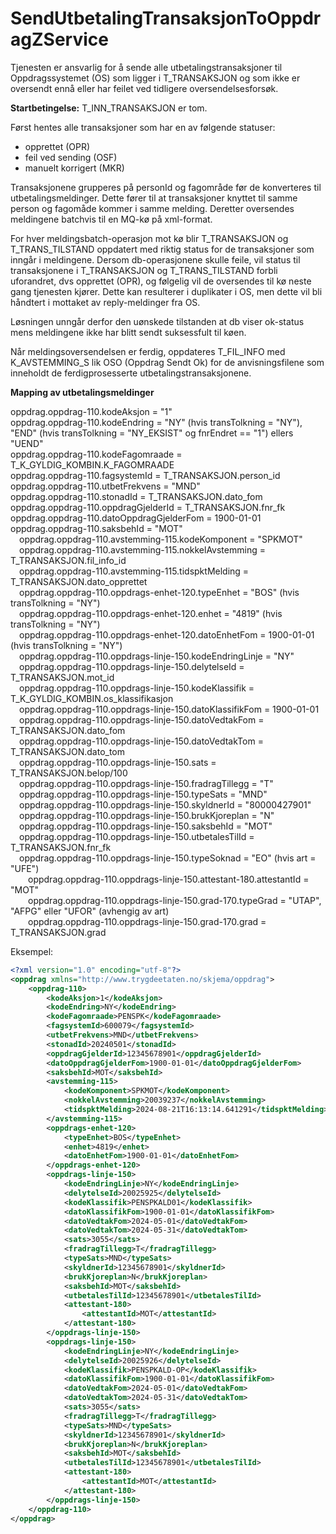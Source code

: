 # SendUtbetalingTransaksjonToOppdragZService
Tjenesten er ansvarlig for å sende alle utbetalingstransaksjoner til Oppdragssystemet (OS) som ligger i T_TRANSAKSJON og som ikke er oversendt ennå eller har feilet ved tidligere oversendelsesforsøk.

**Startbetingelse:** T_INN_TRANSAKSJON er tom.

Først hentes alle transaksjoner som har en av følgende statuser: 
* opprettet (OPR)
* feil ved sending (OSF)
* manuelt korrigert (MKR)

Transaksjonene grupperes på personId og fagområde før de konverteres til utbetalingsmeldinger. Dette fører til at transaksjoner knyttet til samme person og fagomåde kommer i samme melding. 
Deretter oversendes meldingene batchvis til en MQ-kø på xml-format.

For hver meldingsbatch-operasjon mot kø blir T_TRANSAKSJON og T_TRANS_TILSTAND oppdatert med riktig status for de transaksjoner som inngår i meldingene.
Dersom db-operasjonene skulle feile, vil status til transaksjonene i T_TRANSAKSJON og T_TRANS_TILSTAND forbli uforandret, dvs opprettet (OPR), og følgelig vil de oversendes til kø neste gang tjenesten kjører.
Dette kan resulterer i duplikater i OS, men dette vil bli håndtert i mottaket av reply-meldinger fra OS.

Løsningen unngår derfor den uønskede tilstanden at db viser ok-status mens meldingene ikke har blitt sendt suksessfult til køen.

Når meldingsoversendelsen er ferdig, oppdateres T_FIL_INFO med K_AVSTEMMING_S lik OSO (Oppdrag Sendt Ok) for de anvisningsfilene som inneholdt de ferdigprosesserte utbetalingstransaksjonene.

**Mapping av utbetalingsmeldinger**

oppdrag.oppdrag-110.kodeAksjon = "1"
<br/>oppdrag.oppdrag-110.kodeEndring = "NY" (hvis transTolkning = "NY"), "END" (hvis transTolkning = "NY_EKSIST" og fnrEndret == "1") ellers "UEND"
<br/>oppdrag.oppdrag-110.kodeFagomraade = T_K_GYLDIG_KOMBIN.K_FAGOMRAADE
<br/>oppdrag.oppdrag-110.fagsystemId = T_TRANSAKSJON.person_id
<br/>oppdrag.oppdrag-110.utbetFrekvens = "MND"
<br/>oppdrag.oppdrag-110.stonadId = T_TRANSAKSJON.dato_fom
<br/>oppdrag.oppdrag-110.oppdragGjelderId = T_TRANSAKSJON.fnr_fk
<br/>oppdrag.oppdrag-110.datoOppdragGjelderFom = 1900-01-01
<br/>oppdrag.oppdrag-110.saksbehId = "MOT"
<br/>&emsp;oppdrag.oppdrag-110.avstemming-115.kodeKomponent = "SPKMOT"
<br/>&emsp;oppdrag.oppdrag-110.avstemming-115.nokkelAvstemming = T_TRANSAKSJON.fil_info_id
<br/>&emsp;oppdrag.oppdrag-110.avstemming-115.tidspktMelding = T_TRANSAKSJON.dato_opprettet
<br/>&emsp;oppdrag.oppdrag-110.oppdrags-enhet-120.typeEnhet = "BOS" (hvis transTolkning = "NY")
<br/>&emsp;oppdrag.oppdrag-110.oppdrags-enhet-120.enhet = "4819" (hvis transTolkning = "NY")
<br/>&emsp;oppdrag.oppdrag-110.oppdrags-enhet-120.datoEnhetFom = 1900-01-01 (hvis transTolkning = "NY")
<br/>&emsp;oppdrag.oppdrag-110.oppdrags-linje-150.kodeEndringLinje = "NY"
<br/>&emsp;oppdrag.oppdrag-110.oppdrags-linje-150.delytelseId = T_TRANSAKSJON.mot_id
<br/>&emsp;oppdrag.oppdrag-110.oppdrags-linje-150.kodeKlassifik = T_K_GYLDIG_KOMBIN.os_klassifikasjon
<br/>&emsp;oppdrag.oppdrag-110.oppdrags-linje-150.datoKlassifikFom = 1900-01-01
<br/>&emsp;oppdrag.oppdrag-110.oppdrags-linje-150.datoVedtakFom = T_TRANSAKSJON.dato_fom
<br/>&emsp;oppdrag.oppdrag-110.oppdrags-linje-150.datoVedtakTom = T_TRANSAKSJON.dato_tom
<br/>&emsp;oppdrag.oppdrag-110.oppdrags-linje-150.sats = T_TRANSAKSJON.belop/100
<br/>&emsp;oppdrag.oppdrag-110.oppdrags-linje-150.fradragTillegg = "T"
<br/>&emsp;oppdrag.oppdrag-110.oppdrags-linje-150.typeSats = "MND"
<br/>&emsp;oppdrag.oppdrag-110.oppdrags-linje-150.skyldnerId = "80000427901"
<br/>&emsp;oppdrag.oppdrag-110.oppdrags-linje-150.brukKjoreplan = "N"
<br/>&emsp;oppdrag.oppdrag-110.oppdrags-linje-150.saksbehId = "MOT"
<br/>&emsp;oppdrag.oppdrag-110.oppdrags-linje-150.utbetalesTilId = T_TRANSAKSJON.fnr_fk
<br/>&emsp;oppdrag.oppdrag-110.oppdrags-linje-150.typeSoknad = "EO" (hvis art = "UFE")
<br/>&emsp;&emsp;oppdrag.oppdrag-110.oppdrags-linje-150.attestant-180.attestantId = "MOT"
<br/>&emsp;&emsp;oppdrag.oppdrag-110.oppdrags-linje-150.grad-170.typeGrad = "UTAP", "AFPG" eller "UFOR" (avhengig av art)
<br/>&emsp;&emsp;oppdrag.oppdrag-110.oppdrags-linje-150.grad-170.grad = T_TRANSAKSJON.grad

Eksempel:

```xml
<?xml version="1.0" encoding="utf-8"?>
<oppdrag xmlns="http://www.trygdeetaten.no/skjema/oppdrag">
    <oppdrag-110>
        <kodeAksjon>1</kodeAksjon>
        <kodeEndring>NY</kodeEndring>
        <kodeFagomraade>PENSPK</kodeFagomraade>
        <fagsystemId>600079</fagsystemId>
        <utbetFrekvens>MND</utbetFrekvens>
        <stonadId>20240501</stonadId>
        <oppdragGjelderId>12345678901</oppdragGjelderId>
        <datoOppdragGjelderFom>1900-01-01</datoOppdragGjelderFom>
        <saksbehId>MOT</saksbehId>
        <avstemming-115>
            <kodeKomponent>SPKMOT</kodeKomponent>
            <nokkelAvstemming>20039237</nokkelAvstemming>
            <tidspktMelding>2024-08-21T16:13:14.641291</tidspktMelding>
        </avstemming-115>
        <oppdrags-enhet-120>
            <typeEnhet>BOS</typeEnhet>
            <enhet>4819</enhet>
            <datoEnhetFom>1900-01-01</datoEnhetFom>
        </oppdrags-enhet-120>
        <oppdrags-linje-150>
            <kodeEndringLinje>NY</kodeEndringLinje>
            <delytelseId>20025925</delytelseId>
            <kodeKlassifik>PENSPKALD01</kodeKlassifik>
            <datoKlassifikFom>1900-01-01</datoKlassifikFom>
            <datoVedtakFom>2024-05-01</datoVedtakFom>
            <datoVedtakTom>2024-05-31</datoVedtakTom>
            <sats>3055</sats>
            <fradragTillegg>T</fradragTillegg>
            <typeSats>MND</typeSats>
            <skyldnerId>12345678901</skyldnerId>
            <brukKjoreplan>N</brukKjoreplan>
            <saksbehId>MOT</saksbehId>
            <utbetalesTilId>12345678901</utbetalesTilId>
            <attestant-180>
                <attestantId>MOT</attestantId>
            </attestant-180>
        </oppdrags-linje-150>
        <oppdrags-linje-150>
            <kodeEndringLinje>NY</kodeEndringLinje>
            <delytelseId>20025926</delytelseId>
            <kodeKlassifik>PENSPKALD-OP</kodeKlassifik>
            <datoKlassifikFom>1900-01-01</datoKlassifikFom>
            <datoVedtakFom>2024-05-01</datoVedtakFom>
            <datoVedtakTom>2024-05-31</datoVedtakTom>
            <sats>3055</sats>
            <fradragTillegg>T</fradragTillegg>
            <typeSats>MND</typeSats>
            <skyldnerId>12345678901</skyldnerId>
            <brukKjoreplan>N</brukKjoreplan>
            <saksbehId>MOT</saksbehId>
            <utbetalesTilId>12345678901</utbetalesTilId>
            <attestant-180>
                <attestantId>MOT</attestantId>
            </attestant-180>
        </oppdrags-linje-150>
    </oppdrag-110>
</oppdrag>